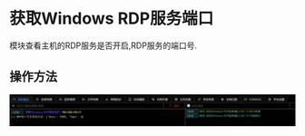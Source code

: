 # 获取Windows RDP服务端口

模块查看主机的RDP服务是否开启,RDP服务的端口号.

## 操作方法

![](img\Discovery_QueryRegistry_GetRDPPort\1.webp)



